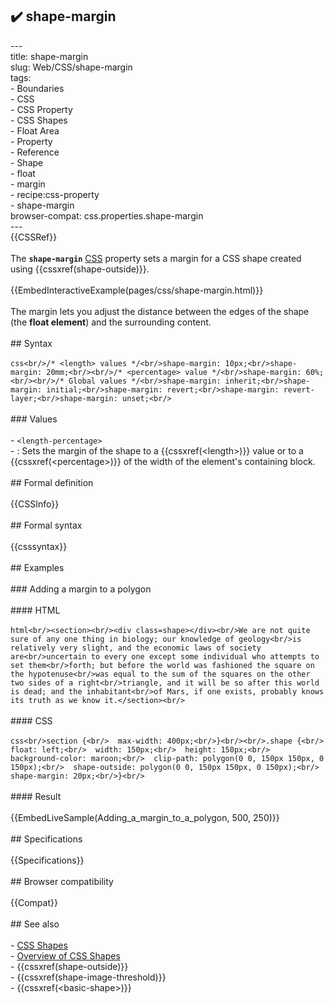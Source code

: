 ## ✔️ shape-margin 
 ---<br/>title: shape-margin<br/>slug: Web/CSS/shape-margin<br/>tags:<br/>  - Boundaries<br/>  - CSS<br/>  - CSS Property<br/>  - CSS Shapes<br/>  - Float Area<br/>  - Property<br/>  - Reference<br/>  - Shape<br/>  - float<br/>  - margin<br/>  - recipe:css-property<br/>  - shape-margin<br/>browser-compat: css.properties.shape-margin<br/>---<br/>{{CSSRef}}<br/><br/>The **`shape-margin`** [CSS](/en-US/docs/Web/CSS) property sets a margin for a CSS shape created using {{cssxref(shape-outside)}}.<br/><br/>{{EmbedInteractiveExample(pages/css/shape-margin.html)}}<br/><br/>The margin lets you adjust the distance between the edges of the shape (the **float element**) and the surrounding content.<br/><br/>## Syntax<br/><br/>```css<br/>/* <length> values */<br/>shape-margin: 10px;<br/>shape-margin: 20mm;<br/><br/>/* <percentage> value */<br/>shape-margin: 60%;<br/><br/>/* Global values */<br/>shape-margin: inherit;<br/>shape-margin: initial;<br/>shape-margin: revert;<br/>shape-margin: revert-layer;<br/>shape-margin: unset;<br/>```<br/><br/>### Values<br/><br/>- `<length-percentage>`<br/>  - : Sets the margin of the shape to a {{cssxref(&lt;length&gt;)}} value or to a {{cssxref(&lt;percentage&gt;)}} of the width of the element's containing block.<br/><br/>## Formal definition<br/><br/>{{CSSInfo}}<br/><br/>## Formal syntax<br/><br/>{{csssyntax}}<br/><br/>## Examples<br/><br/>### Adding a margin to a polygon<br/><br/>#### HTML<br/><br/>```html<br/><section><br/><div class=shape></div><br/>We are not quite sure of any one thing in biology; our knowledge of geology<br/>is relatively very slight, and the economic laws of society are<br/>uncertain to every one except some individual who attempts to set them<br/>forth; but before the world was fashioned the square on the hypotenuse<br/>was equal to the sum of the squares on the other two sides of a right<br/>triangle, and it will be so after this world is dead; and the inhabitant<br/>of Mars, if one exists, probably knows its truth as we know it.</section><br/>```<br/><br/>#### CSS<br/><br/>```css<br/>section {<br/>  max-width: 400px;<br/>}<br/><br/>.shape {<br/>  float: left;<br/>  width: 150px;<br/>  height: 150px;<br/>  background-color: maroon;<br/>  clip-path: polygon(0 0, 150px 150px, 0 150px);<br/>  shape-outside: polygon(0 0, 150px 150px, 0 150px);<br/>  shape-margin: 20px;<br/>}<br/>```<br/><br/>#### Result<br/><br/>{{EmbedLiveSample(Adding_a_margin_to_a_polygon, 500, 250)}}<br/><br/>## Specifications<br/><br/>{{Specifications}}<br/><br/>## Browser compatibility<br/><br/>{{Compat}}<br/><br/>## See also<br/><br/>- [CSS Shapes](/en-US/docs/Web/CSS/CSS_Shapes)<br/>- [Overview of CSS Shapes](/en-US/docs/Web/CSS/CSS_Shapes/Overview_of_CSS_Shapes)<br/>- {{cssxref(shape-outside)}}<br/>- {{cssxref(shape-image-threshold)}}<br/>- {{cssxref(&lt;basic-shape&gt;)}}<br/>